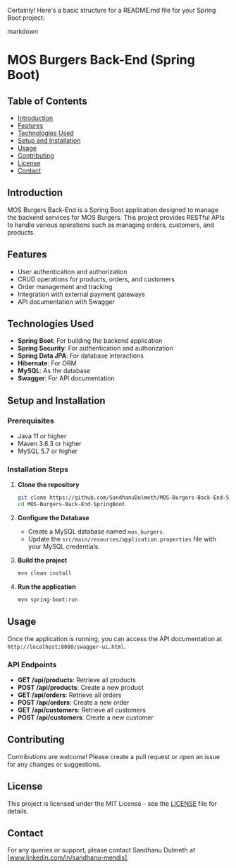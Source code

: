 Certainly! Here's a basic structure for a README.md file for your Spring Boot project:

markdown
# MOS Burgers Back-End (Spring Boot)

## Table of Contents
- [Introduction](#introduction)
- [Features](#features)
- [Technologies Used](#technologies-used)
- [Setup and Installation](#setup-and-installation)
- [Usage](#usage)
- [Contributing](#contributing)
- [License](#license)
- [Contact](#contact)

## Introduction
MOS Burgers Back-End is a Spring Boot application designed to manage the backend services for MOS Burgers. This project provides RESTful APIs to handle various operations such as managing orders, customers, and products.

## Features
- User authentication and authorization
- CRUD operations for products, orders, and customers
- Order management and tracking
- Integration with external payment gateways
- API documentation with Swagger

## Technologies Used
- **Spring Boot**: For building the backend application
- **Spring Security**: For authentication and authorization
- **Spring Data JPA**: For database interactions
- **Hibernate**: For ORM
- **MySQL**: As the database
- **Swagger**: For API documentation

## Setup and Installation

### Prerequisites
- Java 11 or higher
- Maven 3.6.3 or higher
- MySQL 5.7 or higher

### Installation Steps
1. **Clone the repository**
   ```bash
   git clone https://github.com/SandhanuDulmeth/MOS-Burgers-Back-End-SpringBoot.git
   cd MOS-Burgers-Back-End-SpringBoot
   ```

2. **Configure the Database**
   - Create a MySQL database named `mos_burgers`.
   - Update the `src/main/resources/application.properties` file with your MySQL credentials.

3. **Build the project**
   ```bash
   mvn clean install
   ```

4. **Run the application**
   ```bash
   mvn spring-boot:run
   ```

## Usage
Once the application is running, you can access the API documentation at `http://localhost:8080/swagger-ui.html`.

### API Endpoints
- **GET /api/products**: Retrieve all products
- **POST /api/products**: Create a new product
- **GET /api/orders**: Retrieve all orders
- **POST /api/orders**: Create a new order
- **GET /api/customers**: Retrieve all customers
- **POST /api/customers**: Create a new customer

## Contributing
Contributions are welcome! Please create a pull request or open an issue for any changes or suggestions.

## License
This project is licensed under the MIT License - see the [LICENSE](LICENSE) file for details.

## Contact
For any queries or support, please contact Sandhanu Dulmeth at [www.linkedin.com/in/sandhanu-mendis].
```

